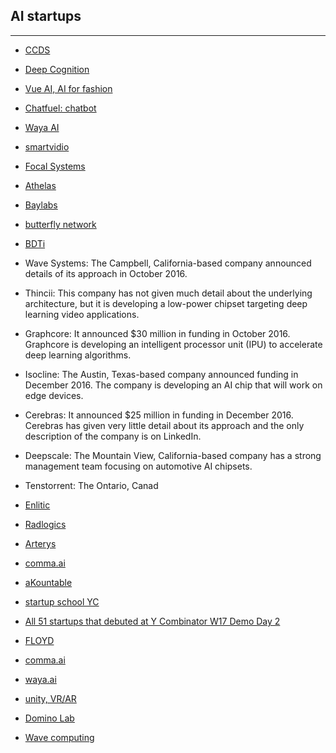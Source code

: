 ## AI startups

-------------------------
* [CCDS](https://www.ccds.io/)
* [Deep Cognition](http://community.deepcognition.ai/)
* [Vue AI, AI for fashion](https://vue.ai/about.html)
* [Chatfuel: chatbot](https://chatfuel.com/)
* [Waya AI](https://github.com/wayaai)
* [smartvidio](https://www.smartvid.io/)
* [Focal Systems](https://athelas.com/)
* [Athelas](https://athelas.com/)
* [Baylabs](https://baylabs.io/)
* [butterfly network](https://www.butterflynetinc.com/)
* [BDTi](https://www.bdti.com/Services/Engineering/Computer-Vision)
* Wave Systems: The Campbell, California-based company announced details of its approach in October 2016.
* Thincii: This company has not given much detail about the underlying architecture, but it is developing a low-power chipset targeting deep learning video applications.
* Graphcore: It announced $30 million in funding in October 2016. Graphcore is developing an intelligent processor unit (IPU) to accelerate deep learning algorithms.
* Isocline: The Austin, Texas-based company announced funding in December 2016. The company is developing an AI chip that will work on edge devices.
* Cerebras: It announced $25 million in funding in December 2016. Cerebras has given very little detail about its approach and the only description of the company is on LinkedIn.
* Deepscale: The Mountain View, California-based company has a strong management team focusing on automotive AI chipsets.
* Tenstorrent: The Ontario, Canad

* [Enlitic](http://www.enlitic.com/)
* [Radlogics](http://radlogics.com/)
* [Arterys](https://arterys.com/)
* [comma.ai](http://comma.ai/)
* [aKountable](https://github.com/safer41/aKountable/blob/master/README.md)
* [startup school YC](https://www.startupschool.org/)
* [All 51 startups that debuted at Y Combinator W17 Demo Day 2](https://techcrunch.com/2017/03/21/demo-day-y-combinator/amp/)

* [FLOYD](https://www.floydhub.com/)
* [comma.ai](http://comma.ai/)
* [waya.ai](https://mjdietzx.github.io/waya.ai-website/)
* [unity, VR/AR](https://unity3d.com/)
* [Domino Lab](https://www.dominodatalab.com/)
* [Wave computing](http://wavecomp.ai/)



